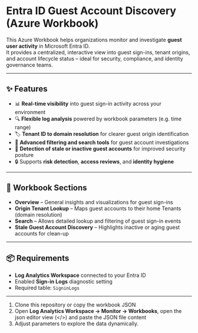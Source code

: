 # Entra ID Guest Account Discovery (Azure Workbook)

This Azure Workbook helps organizations monitor and investigate **guest user activity** in Microsoft Entra ID.  
It provides a centralized, interactive view into guest sign-ins, tenant origins, and account lifecycle status – ideal for security, compliance, and identity governance teams.

---

## ✨ Features

- 📊 **Real-time visibility** into guest sign-in activity across your environment  
- 🔍 **Flexible log analysis** powered by workbook parameters (e.g. time range)  
- 🏷️ **Tenant ID to domain resolution** for clearer guest origin identification  
- 🧭 **Advanced filtering and search tools** for guest account investigations  
- 🚨 **Detection of stale or inactive guest accounts** for improved security posture  
- 🔒 Supports **risk detection**, **access reviews**, and **identity hygiene**

---

## 📂 Workbook Sections

- **Overview** – General insights and visualizations for guest sign-ins  
- **Origin Tenant Lookup** – Maps guest accounts to their home Tenants (domain resolution)  
- **Search** – Allows detailed lookup and filtering of guest sign-in events  
- **Stale Guest Account Discovery** – Highlights inactive or aging guest accounts for clean-up

---

## 📦 Requirements

- **Log Analytics Workspace** connected to your Entra ID
- Enabled **Sign-in Logs** diagnostic setting
- Required table: `SigninLogs`

---

1. Clone this repository or copy the workbook JSON
2. Open **Log Analytics Workspace -> Monitor -> Workbooks**, open the json editor view (</>) and paste the JSON file content
4. Adjust parameters to explore the data dynamically.
